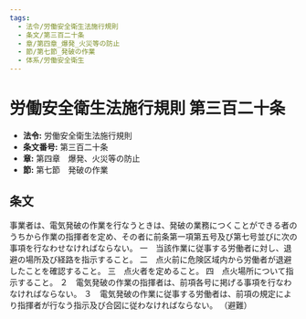 ```yaml
---
tags:
  - 法令/労働安全衛生法施行規則
  - 条文/第三百二十条
  - 章/第四章_爆発_火災等の防止
  - 節/第七節_発破の作業
  - 体系/労働安全衛生
---
```

# 労働安全衛生法施行規則 第三百二十条

- **法令:** 労働安全衛生法施行規則
- **条文番号:** 第三百二十条
- **章:** 第四章　爆発、火災等の防止
- **節:** 第七節　発破の作業

## 条文
事業者は、電気発破の作業を行なうときは、発破の業務につくことができる者のうちから作業の指揮者を定め、その者に前条第一項第五号及び第七号並びに次の事項を行なわせなければならない。
一　当該作業に従事する労働者に対し、退避の場所及び経路を指示すること。
二　点火前に危険区域内から労働者が退避したことを確認すること。
三　点火者を定めること。
四　点火場所について指示すること。
２　電気発破の作業の指揮者は、前項各号に掲げる事項を行なわなければならない。
３　電気発破の作業に従事する労働者は、前項の規定により指揮者が行なう指示及び合図に従わなければならない。
（避難）

